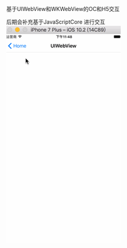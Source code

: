 基于UIWebView和WKWebView的OC和H5交互


后期会补充基于JavaScriptCore 进行交互
![image](https://github.com/liweican1992/OCWebViewInteractive/blob/master/demo.gif)

